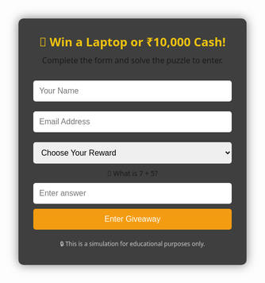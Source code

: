 <!DOCTYPE html>
<html lang="en">
<head>
  <meta charset="UTF-8">
  <title>Win a Laptop or ₹10,000 Cash!</title>
  <meta name="viewport" content="width=device-width, initial-scale=1.0">
  <style>
    body {
      margin: 0;
      font-family: 'Segoe UI', sans-serif;
      body {
  background: url('https://imgs.search.brave.com/fDhNSEkWbeNVBhd5ysIACLc3wMamsn3JOtl13uqzH8Q/rs:fit:860:0:0:0/g:ce/aHR0cHM6Ly93d3cu/cmFrZWJhY2suY29t/L3dwLWNvbnRlbnQv/dXBsb2Fkcy8yMDI1/LzA1L1NjcmVlbnNo/b3QtMjAyNS0wNS0w/NC1hdC0xMi41NS4w/OCVFMiU4MCVBRlBN/LTEtc2NhbGVkLmpw/Zw') no-repeat center center fixed;
  background-size: cover;
}
      
      display: flex;
      flex-direction: column;
      align-items: center;
      justify-content: center;
      min-height: 100vh;
    }

    .container {
      background: rgba(0, 0, 0, 0.75);
      padding: 30px;
      border-radius: 10px;
      width: 90%;
      max-width: 400px;
      text-align: center;
      box-shadow: 0 0 20px rgba(0,0,0,0.5);
    }

    .title {
      font-size: 24px;
      font-weight: bold;
      margin-bottom: 10px;
      color: #f1c40f;
    }

    .subtitle {
      font-size: 16px;
      margin-bottom: 20px;
    }

    input, select {
      width: 100%;
      padding: 12px;
      margin: 10px 0;
      border: none;
      border-radius: 5px;
      font-size: 16px;
    }

    button {
      background-color: #f39c12;
      color: white;
      padding: 12px;
      border: none;
      border-radius: 5px;
      font-size: 16px;
      cursor: pointer;
      width: 100%;
    }

    button:hover {
      background-color: #e67e22;
    }

    .footer {
      margin-top: 20px;
      font-size: 12px;
      color: #ccc;
    }

    .modal {
      display: none;
      position: fixed;
      top: 0; left: 0;
      width: 100%; height: 100%;
      background: rgba(0,0,0,0.6);
      justify-content: center;
      align-items: center;
    }

    .modal-content {
      background: #fff;
      color: #333;
      padding: 20px;
      border-radius: 10px;
      text-align: center;
      max-width: 300px;
    }

    .modal-content h3 {
      margin-bottom: 10px;
    }
  </style>
</head>
<body>

  <div class="container">
    <div class="title">🎉 Win a Laptop or ₹10,000 Cash!</div>
    <div class="subtitle">Complete the form and solve the puzzle to enter.</div>
    <form onsubmit="simulateEntry(); return false;">
      <input type="text" placeholder="Your Name" required>
      <input type="email" placeholder="Email Address" required>
      <select required>
        <option value="">Choose Your Reward</option>
        <option value="laptop">Laptop</option>
        <option value="cash">₹10,000 Cash</option>
      </select>
      <label for="puzzle">🧠 What is 7 + 5?</label>
      <input type="text" id="puzzle" placeholder="Enter answer" required>
      <button type="submit">Enter Giveaway</button>
    </form>
    <div class="footer">
      🔒 This is a simulation for educational purposes only.
    </div>
  </div>

  <div class="modal" id="modal">
    <div class="modal-content">
      <h3>Simulation Complete</h3>
      <p>This was a phishing awareness exercise. No data was collected.</p>
      <button onclick="closeModal()">Close</button>
    </div>
  </div>

  <script>
    function simulateEntry() {
      const answer = document.getElementById("puzzle").value.trim();
      if (answer !== "12") {
        alert("Incorrect answer. Please try again.");
        return;
      }
      const timestamp = new Date().toLocaleString();
      console.log("Phishing simulation triggered at:", timestamp);
      document.getElementById("modal").style.display = "flex";
    }

    function closeModal() {
      document.getElementById("modal").style.display = "none";
    }
  </script>

</body>
